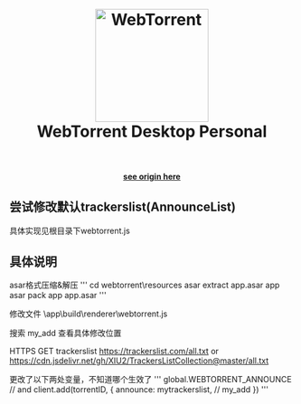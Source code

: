 <h1 align="center">
  <br>
  <a href="https://webtorrent.io">
    <img src="https://webtorrent.io/img/WebTorrent.png" alt="WebTorrent" width="200">
  </a>
  <br>
  WebTorrent Desktop Personal
  <br>
  <br>
</h1>

<h4 align="center"><a href="https://github.com/webtorrent/webtorrent-desktop">see origin here</a></h4>

## 尝试修改默认trackerslist(AnnounceList)
具体实现见根目录下webtorrent.js

## 具体说明
asar格式压缩&解压
'''
cd webtorrent\resources
asar extract app.asar app
asar pack app app.asar
'''

修改文件 \app\build\renderer\webtorrent.js

搜索 my_add 查看具体修改位置

HTTPS GET trackerslist https://trackerslist.com/all.txt or https://cdn.jsdelivr.net/gh/XIU2/TrackersListCollection@master/all.txt

更改了以下两处变量，不知道哪个生效了
'''
global.WEBTORRENT_ANNOUNCE
// and
client.add(torrentID, {
      announce: mytrackerslist,  // my_add
})
'''
